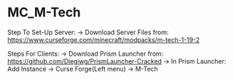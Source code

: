 # MC_M-Tech

Step To Set-Up Server:
  -> Download Server Files from: https://www.curseforge.com/minecraft/modpacks/m-tech-1-19-2

Steps For Clients:
  -> Download Prism Launcher from: https://github.com/Diegiwg/PrismLauncher-Cracked
  -> In Prism Launcher: Add Instance -> Curse Forge(Left menu) -> M-Tech
